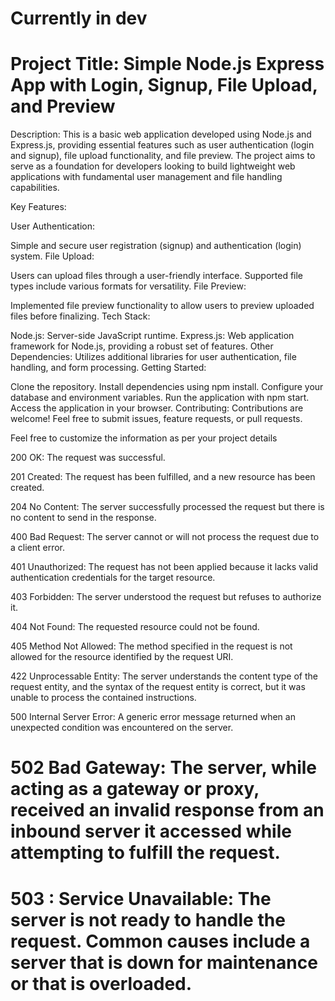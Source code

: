 
# Currently in dev
# Project Title: Simple Node.js Express App with Login, Signup, File Upload, and Preview

Description:
This is a basic web application developed using Node.js and Express.js, providing essential features such as user authentication (login and signup), file upload functionality, and file preview. The project aims to serve as a foundation for developers looking to build lightweight web applications with fundamental user management and file handling capabilities.

Key Features:

User Authentication:

Simple and secure user registration (signup) and authentication (login) system.
File Upload:

Users can upload files through a user-friendly interface.
Supported file types include various formats for versatility.
File Preview:

Implemented file preview functionality to allow users to preview uploaded files before finalizing.
Tech Stack:

Node.js: Server-side JavaScript runtime.
Express.js: Web application framework for Node.js, providing a robust set of features.
Other Dependencies: Utilizes additional libraries for user authentication, file handling, and form processing.
Getting Started:

Clone the repository.
Install dependencies using npm install.
Configure your database and environment variables.
Run the application with npm start.
Access the application in your browser.
Contributing:
Contributions are welcome! Feel free to submit issues, feature requests, or pull requests.

Feel free to customize the information as per your project details

200 OK: The request was successful.

201 Created: The request has been fulfilled, and a new resource has been created.

204 No Content: The server successfully processed the request but there is no content to send in the response.

400 Bad Request: The server cannot or will not process the request due to a client error.

401 Unauthorized: The request has not been applied because it lacks valid authentication credentials for the target resource.

403 Forbidden: The server understood the request but refuses to authorize it.

404 Not Found: The requested resource could not be found.

405 Method Not Allowed: The method specified in the request is not allowed for the resource identified by the request URI.

422 Unprocessable Entity: The server understands the content type of the request entity, and the syntax of the request entity is correct, but it was unable to process the contained instructions.

500 Internal Server Error: A generic error message returned when an unexpected condition was encountered on the server.

# 502 Bad Gateway: The server, while acting as a gateway or proxy, received an invalid response from an inbound server it accessed while attempting to fulfill the request.

# 503  : Service Unavailable: The server is not ready to handle the request. Common causes include a server that is down for maintenance or that is overloaded.


